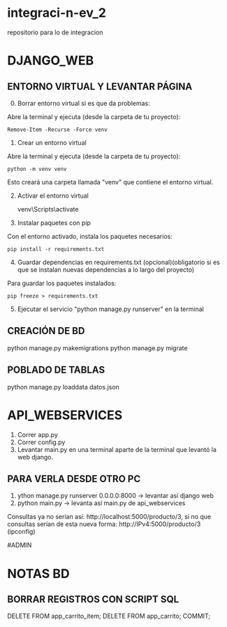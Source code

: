 # integraci-n-ev_2
repositorio para lo de integracion

# DJANGO_WEB

## ENTORNO VIRTUAL Y LEVANTAR PÁGINA

0. Borrar entorno virtual si es que da problemas:

Abre la terminal y ejecuta (desde la carpeta de tu proyecto):

    Remove-Item -Recurse -Force venv

1. Crear un entorno virtual

Abre la terminal y ejecuta (desde la carpeta de tu proyecto):

    python -m venv venv

Esto creará una carpeta llamada "venv" que contiene el entorno virtual.

2. Activar el entorno virtual

    venv\Scripts\activate

3. Instalar paquetes con pip

Con el entorno activado, instala los paquetes necesarios:

    pip install -r requirements.txt

4. Guardar dependencias en requirements.txt (opcional)(obligatorio si es que se instalan nuevas dependencias a lo largo del proyecto)

Para guardar los paquetes instalados:

    pip freeze > requirements.txt

5. Ejecutar el servicio "python manage.py runserver" en la terminal

## CREACIÓN DE BD

python manage.py makemigrations
python manage.py migrate

## POBLADO DE TABLAS

python manage.py loaddata datos.json

# API_WEBSERVICES

1. Correr app.py
2. Correr config.py
3. Levantar main.py en una terminal aparte de la terminal que levantó la web django.

## PARA VERLA DESDE OTRO PC

1. ython manage.py runserver 0.0.0.0:8000 -> levantar así django web
2. python main.py -> levanta así main.py de api_webservices

Consultas ya no serian así: http://localhost:5000/producto/3, si no que consultas serían de esta nueva forma: http://IPv4:5000/producto/3 (ipconfig)

#ADMIN
<!-- admin
usuario: Admin
contraseña: 9j/&2tR3
correo: fab.gonzaleza@duocuc.cl -->





# NOTAS BD
## BORRAR REGISTROS CON SCRIPT SQL
DELETE FROM app_carrito_item;
DELETE FROM app_carrito;
COMMIT;